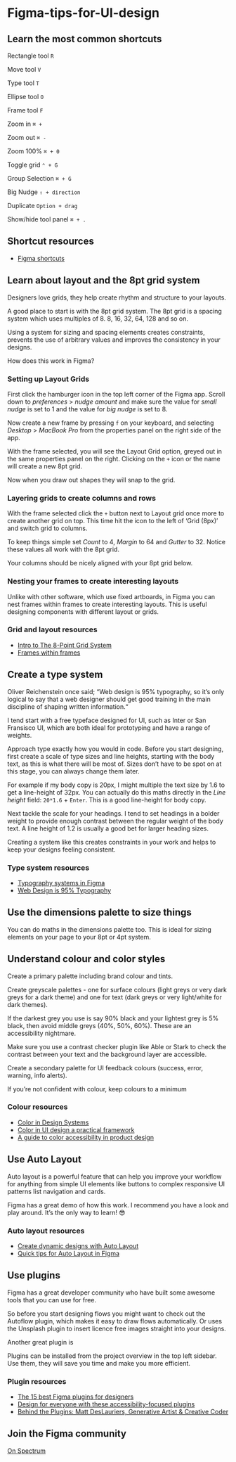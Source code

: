 # Figma-tips-for-UI-design

## Learn the most common shortcuts

Rectangle tool   `R` 

Move tool        `V`

Type tool        `T` 

Ellipse tool     `O`

Frame tool       `F`

Zoom in          `⌘ +` 

Zoom out         `⌘ -`

Zoom 100%        `⌘ + 0`

Toggle grid      `⌃ + G`

Group Selection  `⌘ + G`

Big Nudge        `⇧ + direction`

Duplicate        `Option + drag`

Show/hide tool panel  `⌘ + .`



## Shortcut resources
- [Figma shortcuts](https://shortcuts.design/toolspage-figma.html)


## Learn about layout and the 8pt grid system

Designers love grids, they help create rhythm and structure to your layouts. 

A good place to start is with the 8pt grid system. The 8pt grid is a spacing system which uses multiples of 8. 8, 16, 32, 64, 128 and so on. 

Using a system for sizing and spacing elements creates constraints, prevents the use of arbitrary values and improves the consistency in your designs. 

How does this work in Figma?

### Setting up Layout Grids

First click the hamburger icon in the top left corner of the Figma app. Scroll down to _preferences_ > _nudge amount_ and make sure the value for _small nudge_ is set to 1 and the value for _big nudge_ is set to 8.

Now create a new frame by pressing `f` on your keyboard, and selecting _Desktop_ > _MacBook Pro_ from the properties panel on the right side of the app.

With the frame selected, you will see the Layout Grid option, greyed out in the same properties panel on the right. Clicking on the `+` icon or the name will create a new 8pt grid.

Now when you draw out shapes they will snap to the grid.

### Layering grids to create columns and rows

With the frame selected click the `+` button next to Layout grid once more to create another grid on top. This time hit the icon to the left of ‘Grid (8px)’ and switch grid to columns. 

To keep things simple set _Count_ to 4, _Margin_ to 64 and _Gutter_ to 32. Notice these values all work with the 8pt grid.

Your columns should be nicely aligned with your 8pt grid below.

### Nesting your frames to create interesting layouts

Unlike with other software, which use fixed artboards, in Figma you can nest frames within frames to create interesting layouts. This is useful designing components with different layout or grids.

### Grid and layout resources
- [Intro to The 8-Point Grid System](https://builttoadapt.io/intro-to-the-8-point-grid-system-d2573cde8632)
- [Frames within frames](https://www.figma.com/blog/grid-systems-for-screen-design/#frames-within-frames)

## Create a type system

Oliver Reichenstein once said; “Web design is 95% typography, so it’s only logical to say that a web designer should get good training in the main discipline of shaping written information.“

I tend start with a free typeface designed for UI, such as Inter or San Fransisco UI, which are both ideal for prototyping and have a range of weights.

Approach type exactly how you would in code. Before you start designing, first create a scale of type sizes and line heights, starting with the body text, as this is what there will be most of. Sizes don’t have to be spot on at this stage, you can always change them later.

For example if my body copy is 20px, I might multiple the text size by 1.6 to get a line-height of 32px. You can actually do this maths directly in the _Line height_ field: `20*1.6` + `Enter`. This is a good line-height for body copy.

Next tackle the scale for your headings. I tend to set headings in a bolder weight to provide enough contrast between the regular weight of the body text. A line height of 1.2 is usually a good bet for larger heading sizes.

Creating a system like this creates constraints in your work and helps to keep your designs feeling consistent. 


### Type system resources
- [Typography systems in Figma](https://www.figma.com/best-practices/typography-systems-in-figma/)
- [Web Design is 95% Typography](https://ia.net/topics/the-web-is-all-about-typography-period)


## Use the dimensions palette to size things

You can do maths in the dimensions palette too. This is ideal for sizing elements on your page to your 8pt or 4pt system.


## Understand colour and color styles

Create a primary palette including brand colour and tints.

Create greyscale palettes - one for surface colours (light greys or very dark greys for a dark theme) and one for text (dark greys or very light/white for dark themes). 

If the darkest grey you use is say 90% black and your lightest grey is 5% black, then avoid middle greys (40%, 50%, 60%). These are an accessibility nightmare. 

Make sure you use a contrast checker plugin like Able or Stark to check the contrast between your text and the background layer are accessible. 

Create a secondary palette for UI feedback colours (success, error, warning, info alerts).

If you’re not confident with colour, keep colours to a minimum 


### Colour resources
- [Color in Design Systems](https://medium.com/eightshapes-llc/color-in-design-systems-a1c80f65fa3)
- [Color in UI design a practical framework](https://medium.com/@erikdkennedy/color-in-ui-design-a-practical-framework-e18cacd97f9e)
- [A guide to color accessibility in product design](https://medium.com/inside-design/a-guide-to-color-accessibility-in-product-design-516e734c160c)

## Use Auto Layout

Auto layout is a powerful feature that can help you improve your workflow for anything from simple UI elements like buttons to complex responsive UI patterns list navigation and cards.

Figma has a great demo of how this work. I recommend you have a look and play around. It’s the only way to learn! 😎

### Auto layout resources
- [Create dynamic designs with Auto Layout](https://help.figma.com/hc/en-us/articles/360040451373-Create-dynamic-designs-with-Auto-Layout)
- [Quick tips for Auto Layout in Figma](https://uxdesign.cc/quick-tips-for-auto-layout-in-figma-411c639a51b0)


## Use plugins

Figma has a great developer community who have built some awesome tools that you can use for free. 

So before you start designing flows you might want to check out the Autoflow plugin, which makes it easy to draw flows automatically. Or uses the Unsplash plugin to insert licence free images straight into your designs.

Another great plugin is 

Plugins can be installed from the project overview in the top left sidebar. Use them, they will save you time and make you more efficient.


### Plugin resources
- [The 15 best Figma plugins for designers](https://uxdesign.cc/the-15-best-figma-plugins-for-designers-so-far-84332ab1a61)
- [Design for everyone with these accessibility-focused plugins](https://www.figma.com/blog/design-for-everyone-with-these-accessibility-focused-plugins/)
- [Behind the Plugins: Matt DesLauriers, Generative Artist & Creative Coder](https://www.figma.com/blog/behind-the-plugins-matt-deslauriers/)


## Join the Figma community

[On Spectrum](https://spectrum.chat/figma/)


